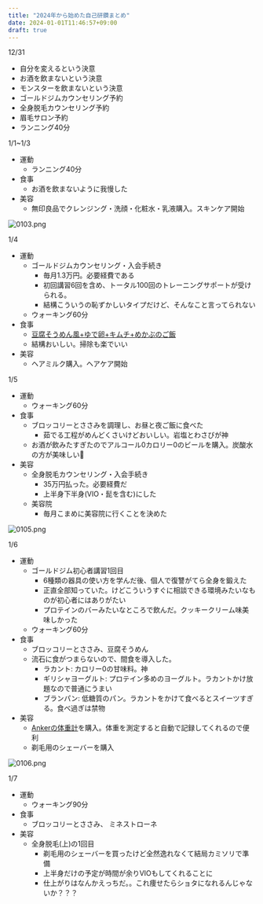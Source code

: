 ```yaml
---
title: "2024年から始めた自己研鑽まとめ"
date: 2024-01-01T11:46:57+09:00
draft: true
---
```


12/31
- 自分を変えるという決意
- お酒を飲まないという決意
- モンスターを飲まないという決意
- ゴールドジムカウンセリング予約
- 全身脱毛カウンセリング予約
- 眉毛サロン予約
- ランニング40分

1/1~1/3
- 運動
  - ランニング40分
- 食事
  - お酒を飲まないように我慢した
- 美容
  - 無印良品でクレンジング・洗顔・化粧水・乳液購入。スキンケア開始

![0103.png](./0103.png)

1/4
- 運動
  - ゴールドジムカウンセリング・入会手続き
    - 毎月1.3万円。必要経費である
    - 初回講習6回を含め、トータル100回のトレーニングサポートが受けられる。
    - 結構こういうの恥ずかしいタイプだけど、そんなこと言ってられない
  - ウォーキング60分
- 食事
  - [豆腐そうめん風+ゆで卵+キムチ+めかぶのご飯](https://youtube.com/shorts/8RqSWPNC4Zc?si=w7oZyz3j_PMvXqY8)
  - 結構おいしい。掃除も楽でいい
- 美容
  - ヘアミルク購入。ヘアケア開始

1/5
- 運動
  - ウォーキング60分
- 食事
  - ブロッコリーとささみを調理し、お昼と夜ご飯に食べた
    - 茹でる工程がめんどくさいけどおいしい。岩塩とわさびが神
  - お酒が飲みたすぎたのでアルコール0カロリー0のビールを購入。炭酸水の方が美味しい🥺
- 美容
  - 全身脱毛カウンセリング・入会手続き
    - 35万円払った。必要経費だ
    - 上半身下半身(VIO・髭を含む)にした
  - 美容院
    - 毎月こまめに美容院に行くことを決めた

![0105.png](./0105.png)


1/6
- 運動
  - ゴールドジム初心者講習1回目
    - 6種類の器具の使い方を学んだ後、個人で復讐がてら全身を鍛えた
    - 正直全部知っていた。けどこういうすぐに相談できる環境みたいなものが初心者にはありがたい
    - プロテインのバーみたいなところで飲んだ。クッキークリーム味美味しかった
  - ウォーキング60分
- 食事
  - ブロッコリーとささみ、豆腐そうめん
  - 流石に食がつまらないので、間食を導入した。
    - ラカント: カロリー0の甘味料。神
    - ギリシャヨーグルト: プロテイン多めのヨーグルト。ラカントかけ放題なので普通にうまい
    - ブランパン: 低糖質のパン。ラカントをかけて食べるとスイーツすぎる。食べ過ぎは禁物
- 美容
  - [Ankerの体重計](https://www.amazon.co.jp/Eufy-%E3%83%A6%E3%83%BC%E3%83%95%E3%82%A3-Pro%EF%BC%88%E4%BD%93%E9%87%8D%E4%BD%93%E7%B5%84%E6%88%90%E8%A8%88%EF%BC%89%E3%80%90%E3%82%A2%E3%83%97%E3%83%AA%E5%AF%BE%E5%BF%9C-Fitbit%E9%80%A3%E6%90%BA-3D%E3%83%A2%E3%83%87%E3%83%AB%E3%80%91%E3%83%96%E3%83%A9%E3%83%83%E3%82%AF/dp/B0BG5FJ33T/ref=asc_df_B0BG5FJ33T/?tag=jpgo-22&linkCode=df0&hvadid=622904596996&hvpos=&hvnetw=g&hvrand=13451867985342636963&hvpone=&hvptwo=&hvqmt=&hvdev=c&hvdvcmdl=&hvlocint=&hvlocphy=1009300&hvtargid=pla-2009843048557&psc=1&mcid=a7708800fd413146af546c71c53f5809)を購入。体重を測定すると自動で記録してくれるので便利
  - 剃毛用のシェーバーを購入

![0106.png](./0106.png)

1/7
- 運動
  - ウォーキング90分
- 食事
  - ブロッコリーとささみ、 ミネストローネ
- 美容
  - 全身脱毛(上)の1回目
    - 剃毛用のシェーバーを買ったけど全然逸れなくて結局カミソリで準備
    - 上半身だけの予定が時間が余りVIOもしてくれることに
    - 仕上がりはなんかえっちだ。。これ痩せたらショタになれるんじゃないか？？？
